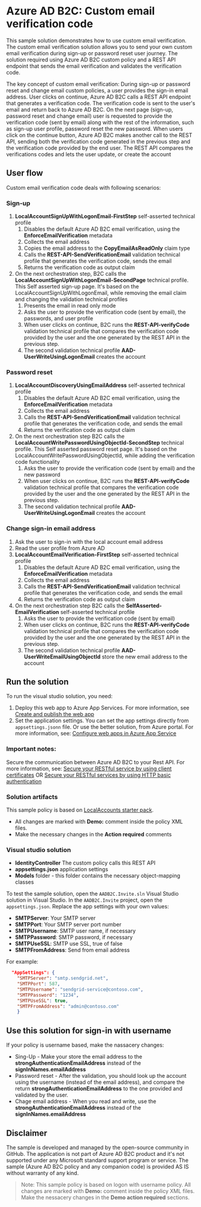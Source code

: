 # Azure AD B2C: Custom email verification code
This sample solution demonstrates how to use custom email verification. The custom email verification solution allows you to send your own custom email verification during sign-up or password reset user journey. The solution required using Azure AD B2C custom policy and a REST API endpoint that sends the email verification and validates the verification code.

The key concept of custom email verification: During sign-up or password reset and change email custom policies, a user provides the sign-in email address. User clicks on continue, Azure AD B2C calls a REST API endpoint that generates a verification code. The verification code is sent to the user's email and return back to Azure AD B2C. On the next page (sign-up, password reset and change email) user is requested to provide the verification code (sent by email) along with the rest of the information, such as sign-up user profile, password reset the new password. When users click on the continue button, Azure AD B2C makes another call to the REST API, sending both the verification code generated in the previous step and the verification code provided by the end user. The REST API compares the verifications codes and lets the user update, or create the account


## User flow
Custom email verification code deals with following scenarios:
### Sign-up
1. **LocalAccountSignUpWithLogonEmail-FirstStep** self-asserted technical profile
    1. Disables the default Azure AD B2C email verification, using the **EnforceEmailVerification** metadata
    1. Collects the email address
    1. Copies the email address to the **CopyEmailAsReadOnly** claim type
    1. Calls the **REST-API-SendVerificationEmail** validation technical profile that generates the verification code, sends the email
    1. Returns the verification code as output claim
1. On the next orchestration step, B2C calls the **LocalAccountSignUpWithLogonEmail-SecondPage** technical profile. This Self asserted sign-up page. It's based on the LocalAccountSignUpWithLogonEmail, while removing the email claim and changing the validation technical profiles
    1. Presents the email in read only mode
    2. Asks the user to provide the verification code (sent by email), the passwords, and user profile
    4. When user clicks on continue, B2C runs the **REST-API-verifyCode** validation technical profile that compares the verification code provided by the user and the one generated by the REST API in the previous step. 
    5. The second validation technical profile **AAD-UserWriteUsingLogonEmail** creates the account

### Password reset
1. **LocalAccountDiscoveryUsingEmailAddress** self-asserted technical profile
    1. Disables the default Azure AD B2C email verification, using the **EnforceEmailVerification** metadata
    1. Collects the email address
    1. Calls the **REST-API-SendVerificationEmail** validation technical profile that generates the verification code, and sends the email
    1. Returns the verification code as output claim
1. On the next orchestration step B2C calls the **LocalAccountWritePasswordUsingObjectId-SecondStep** technical profile. This Self asserted password reset page. It's based on the LocalAccountWritePasswordUsingObjectId, while adding the verification code functionality
    1. Asks the user to provide the verification code (sent by email) and the new password
    1. When user clicks on continue, B2C runs the **REST-API-verifyCode** validation technical profile that compares the verification code provided by the user and the one generated by the REST API in the previous step. 
    1. The second validation technical profile **AAD-UserWriteUsingLogonEmail** creates the account

### Change sign-in email address
1. Ask the user to sign-in with the local account email address
1. Read the user profile from Azure AD 
1. **LocalAccountEmailVerification-FirstStep** self-asserted technical profile
    1. Disables the default Azure AD B2C email verification, using the **EnforceEmailVerification** metadata
    1. Collects the email address
    1. Calls the **REST-API-SendVerificationEmail** validation technical profile that generates the verification code, and sends the email
    1. Returns the verification code as output claim
1. On the next orchestration step B2C calls the **SelfAsserted-EmailVerification** self-asserted technical profile
    1. Asks the user to provide the verification code (sent by email) 
    1. When user clicks on continue, B2C runs the **REST-API-verifyCode** validation technical profile that compares the verification code provided by the user and the one generated by the REST API in the previous step. 
    1. The second validation technical profile **AAD-UserWriteEmailUsingObjectId** store the new email address to the account

## Run the solution
To run the visual studio solution, you need:
1. Deploy this web app to Azure App Services. For more information, see [Create and publish the web app](https://docs.microsoft.com/en-us/azure/app-service/app-service-web-get-started-dotnet#create-and-publish-the-web-app)
1. Set the application settings. You can set the app settings directly from `appsettings.jsonn` file. Or use the better solution, from Azure portal. For more information, see: [Configure web apps in Azure App Service](https://docs.microsoft.com/en-us/azure/app-service/web-sites-configure#application-settings)

### Important notes:
Secure the communication between Azure AD B2C to your Rest API. For more information, see: [Secure your RESTful service by using client certificates](https://docs.microsoft.com/en-us/azure/active-directory-b2c/active-directory-b2c-custom-rest-api-netfw-secure-cert) OR [Secure your RESTful services by using HTTP basic authentication](https://docs.microsoft.com/en-us/azure/active-directory-b2c/active-directory-b2c-custom-rest-api-netfw-secure-basic)

### Solution artifacts

This sample policy is based on [LocalAccounts starter pack](https://github.com/Azure-Samples/active-directory-b2c-custom-policy-starterpack/tree/master/SocialAndLocalAccounts). 
   * All changes are marked with **Demo:** comment inside the policy XML files.
   * Make the necessary changes in the **Action required** comments

### Visual studio solution
* **IdentityController** The custom policy calls this REST API
* **appsettings.json** application settings
* **Models** folder - this folder contains the necessary object-mapping classes 

To test the sample solution, open the `AADB2C.Invite.sln` Visual Studio solution in Visual Studio. In the `AADB2C.Invite` project, open the `appsettings.json`. Replace the app settings with your own values:
* **SMTPServer**: Your SMTP server
* **SMTPPort**: Your SMTP server port number
* **SMTPUsername**: SMTP user name, if necessary
* **SMTPPassword**: SMTP password, if necessary
* **SMTPUseSSL**: SMTP use SSL, true of false
* **SMTPFromAddress**: Send from email address

For example:

```JSON
  "AppSettings": {
    "SMTPServer": "smtp.sendgrid.net",
    "SMTPPort": 587,
    "SMTPUsername": "sendgrid-service@contoso.com",
    "SMTPPassword": "1234",
    "SMTPUseSSL": true,
    "SMTPFromAddress": "admin@contoso.com"
    }
```

## Use this solution for sign-in with username
If your policy is username based, make the nassacery changes:
- Sing-Up - Make your store the email address to the **strongAuthenticationEmailAddress** instead of the **signInNames.emailAddress**
- Password reset - After the validation, you should look up the account using the username (instead of the email address), and compare the return **strongAuthenticationEmailAddress** to the one provided and validated by the user.
- Chage email address - When you read and write, use the **strongAuthenticationEmailAddress** instead of the **signInNames.emailAddress**

## Disclaimer
The sample is developed and managed by the open-source community in GitHub. The application is not part of Azure AD B2C product and it's not supported under any Microsoft standard support program or service. The sample (Azure AD B2C policy and any companion code) is provided AS IS without warranty of any kind.

> Note:  This sample policy is based on logon with username policy. All changes are marked with **Demo:** comment inside the policy XML files. Make the nessacery changes in the **Demo action required** sections.
